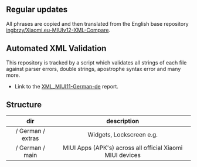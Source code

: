 ## Regular updates

All phrases are copied and then translated from the English base repository [ingbrzy/Xiaomi.eu-MIUIv12-XML-Compare](https://github.com/ingbrzy/Xiaomi.eu-MIUIv12-XML-Compare).

## Automated XML Validation

This repository is tracked by a script which validates all strings of each file against parser errors, double strings, apostrophe syntax error and many more.

- Link to the [XML_MIUI11-German-de](https://translators.xiaomi.eu/XML_MIUI11-German-de.html) report.

## Structure

dir | description
:------------: | :------------:
/ German / extras | Widgets, Lockscreen e.g.
/ German / main | MIUI Apps (APK's) across all official Xiaomi MIUI devices
